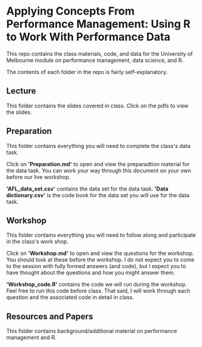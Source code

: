# Applying Concepts From Performance Management: Using R to Work With Performance Data

This repo contains the class materials, code, and data for the University of Melbourne module on performance management, data science, and R.

The contents of each folder in the repo is fairly self-explanatory.

## Lecture 

This folder contains the slides covered in class. Click on the pdfs to view the slides.

## Preparation

This folder contains everything you will need to complete the class's data task. 

Click on **'Preparation.md'** to open and view the preparadtion material for the data task. You can work your way through this document on your own before our live workshop. 

**'AFL_data_set.csv'** contains the data set for the data task. **'Data dictionary.csv'** is the code book for the data set you will use for the data task.

## Workshop

This folder contains everything you will need to follow along and participate in the class's work shop.

Click on **'Workshop.md'** to open and view the questions for the workshop. You should look at these before the workshop. I do not expect you to come to the session with fully formed answers (and code), but I expect you to have thought about the questions and how you might answer them.

**'Workshop_code.R'** contains the code we will run during the workshop. Feel free to run this code before class. That said, I will work through each question and the associated code in detail in class.

## Resources and Papers 

This folder contains background/additional material on performance management and R.



